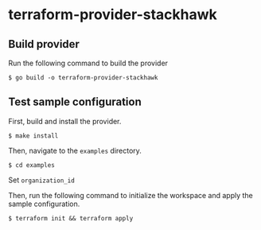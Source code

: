# terraform-provider-stackhawk


## Build provider

Run the following command to build the provider

```shell
$ go build -o terraform-provider-stackhawk
```

## Test sample configuration

First, build and install the provider.

```shell
$ make install
```

Then, navigate to the `examples` directory.

```shell
$ cd examples
```

Set `organization_id`

Then, run the following command to initialize the workspace and apply the sample configuration.

```shell
$ terraform init && terraform apply
```
